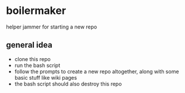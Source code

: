 # boilermaker
helper jammer for starting a new repo


## general idea
- clone this repo
- run the bash script
- follow the prompts to create a new repo altogether, along with some basic stuff like wiki pages
- the bash script should also destroy this repo 